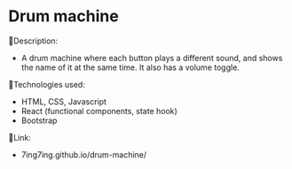 # Drum machine

:page_facing_up:Description:

- A drum machine where each button plays a different sound, and shows the name of it at the same time. It also has a volume toggle.

:wrench:Technologies used:

- HTML, CSS, Javascript
- React (functional components, state hook)
- Bootstrap


:link:Link:
- 7ing7ing.github.io/drum-machine/


